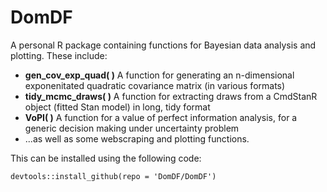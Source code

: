 # DomDF

A personal R package containing functions for Bayesian data analysis and plotting. These include:
 - **gen_cov_exp_quad( )** A function for generating an n-dimensional exponenitated quadratic covariance matrix (in various formats)
 - **tidy_mcmc_draws( )** A function for extracting draws from a CmdStanR object (fitted Stan model) in long, tidy format
 - **VoPI( )** A function for a value of perfect information analysis, for a generic decision making under uncertainty problem
 - ...as well as some webscraping and plotting functions.

This can be installed using the following code:

```
devtools::install_github(repo = 'DomDF/DomDF')

```
